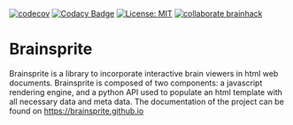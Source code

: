[![codecov](https://codecov.io/gh/brainsprite/brainsprite/branch/master/graph/badge.svg)](https://codecov.io/gh/brainsprite/brainsprite)
[![Codacy Badge](https://api.codacy.com/project/badge/Grade/8ad58f155f3544209fa01fb4ed87eadc)](https://www.codacy.com/gh/brainsprite/brainsprite?utm_source=github.com&amp;utm_medium=referral&amp;utm_content=brainsprite/brainsprite&amp;utm_campaign=Badge_Grade)
[![License: MIT](https://img.shields.io/badge/License-MIT-blue.svg)](https://opensource.org/licenses/MIT)
[![collaborate brainhack](https://img.shields.io/badge/collaborate-brainhack-FF69A4.svg)](https://mattermost.brainhack.org/brainhack/channels/brainsprite)

# Brainsprite

Brainsprite is a library to incorporate interactive brain viewers in html web documents. Brainsprite is composed of two components: a javascript rendering engine, and a python API used to populate an html template with all necessary data and meta data. The documentation of the project can be found on https://brainsprite.github.io
